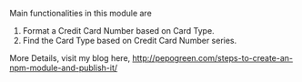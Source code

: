 
Main functionalities in this module are
1. Format a Credit Card Number based on Card Type. 
2. Find the Card Type based on Credit Card Number series.

More Details, visit my blog here,
http://pepogreen.com/steps-to-create-an-npm-module-and-publish-it/
